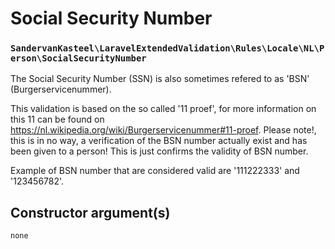 # Social Security Number
### `SandervanKasteel\LaravelExtendedValidation\Rules\Locale\NL\Person\SocialSecurityNumber`

The Social Security Number (SSN) is also sometimes refered to as 'BSN' (Burgerservicenummer).

This validation is based on the so called '11 proef', for more information on this 11 can be found on https://nl.wikipedia.org/wiki/Burgerservicenummer#11-proef.
Please note!, this is in no way, a verification of the BSN number actually exist and has been given to a person! This is just confirms the validity of BSN number.

Example of BSN number that are considered valid are '111222333' and '123456782'.

## Constructor argument(s)
```php
none
```